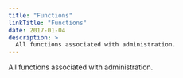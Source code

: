 ```yaml
---
title: "Functions"
linkTitle: "Functions"
date: 2017-01-04
description: >
  All functions associated with administration.
---
```


All functions associated with administration.
